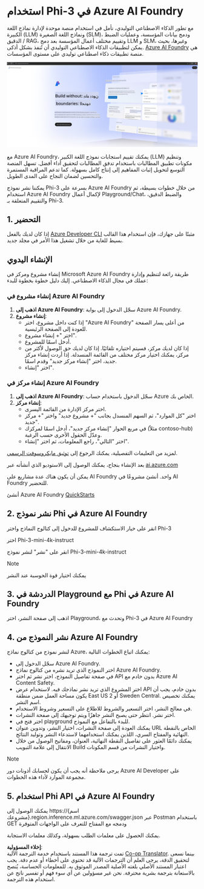 <!--
CO_OP_TRANSLATOR_METADATA:
{
  "original_hash": "3a1e48b628022485aac989c9f733e792",
  "translation_date": "2025-05-07T10:19:54+00:00",
  "source_file": "md/02.QuickStart/AzureAIFoundry_QuickStart.md",
  "language_code": "ar"
}
-->
# **استخدام Phi-3 في Azure AI Foundry**

مع تطور الذكاء الاصطناعي التوليدي، نأمل في استخدام منصة موحدة لإدارة نماذج اللغة الكبيرة (LLM) ونماذج اللغة الصغيرة (SLM)، ودمج بيانات المؤسسة، وعمليات الضبط الدقيق / RAG، وتقييم مختلف أعمال المؤسسة بعد دمج LLM و SLM، وغيرها، بحيث يمكن لتطبيقات الذكاء الاصطناعي التوليدي أن تُنفذ بشكل أذكى. [Azure AI Foundry](https://ai.azure.com) هي منصة تطبيقات ذكاء اصطناعي توليدي على مستوى المؤسسات.

![aistudo](../../../../translated_images/aifoundry_home.f28a8127c96c7d93d6fb1d0a69b635bc36834da1f0615d7d2b8be216021d9eeb.ar.png)

مع Azure AI Foundry، يمكنك تقييم استجابات نموذج اللغة الكبير (LLM) وتنظيم مكونات تطبيق المطالبات باستخدام تدفق المطالبات لتحقيق أداء أفضل. تسهل المنصة التوسع لتحويل إثبات المفاهيم إلى إنتاج كامل بسهولة. كما تدعم المراقبة المستمرة والتحسين لضمان النجاح على المدى الطويل.

يمكننا نشر نموذج Phi-3 بسرعة على Azure AI Foundry من خلال خطوات بسيطة، ثم استخدام Azure AI Foundry لإكمال أعمال Playground/Chat، والضبط الدقيق، والتقييم المتعلقة بـ Phi-3.

## **1. التحضير**

إذا كان لديك بالفعل [Azure Developer CLI](https://learn.microsoft.com/azure/developer/azure-developer-cli/overview?WT.mc_id=aiml-138114-kinfeylo) مثبتًا على جهازك، فإن استخدام هذا القالب بسيط للغاية من خلال تشغيل هذا الأمر في مجلد جديد.

## الإنشاء اليدوي

إنشاء مشروع ومركز في Microsoft Azure AI Foundry طريقة رائعة لتنظيم وإدارة عملك في مجال الذكاء الاصطناعي. إليك دليل خطوة بخطوة للبدء:

### إنشاء مشروع في Azure AI Foundry

1. **اذهب إلى Azure AI Foundry**: سجّل الدخول إلى بوابة Azure AI Foundry.
2. **إنشاء مشروع**:
   - إذا كنت داخل مشروع، اختر "Azure AI Foundry" من أعلى يسار الصفحة للعودة إلى الصفحة الرئيسية.
   - اختر "+ إنشاء مشروع".
   - أدخل اسمًا للمشروع.
   - إذا كان لديك مركز، فسيتم اختياره تلقائيًا. إذا كان لديك حق الوصول لأكثر من مركز، يمكنك اختيار مركز مختلف من القائمة المنسدلة. إذا أردت إنشاء مركز جديد، اختر "إنشاء مركز جديد" وقدم اسمًا.
   - اختر "إنشاء".

### إنشاء مركز في Azure AI Foundry

1. **اذهب إلى Azure AI Foundry**: سجّل الدخول باستخدام حساب Azure الخاص بك.
2. **إنشاء مركز**:
   - اختر مركز الإدارة من القائمة اليسرى.
   - اختر "كل الموارد"، ثم السهم المنسدل بجانب "+ مشروع جديد" واختر "+ مركز جديد".
   - في مربع الحوار "إنشاء مركز جديد"، أدخل اسمًا لمركزك (مثلاً contoso-hub) وعدّل الحقول الأخرى حسب الرغبة.
   - اختر "التالي"، راجع المعلومات، ثم اختر "إنشاء".

لمزيد من التعليمات التفصيلية، يمكنك الرجوع إلى [توثيق مايكروسوفت الرسمي](https://learn.microsoft.com/azure/ai-studio/how-to/create-projects).

بعد الإنشاء بنجاح، يمكنك الوصول إلى الاستوديو الذي أنشأته عبر [ai.azure.com](https://ai.azure.com/)

يمكن أن يكون هناك عدة مشاريع على AI Foundry واحد. أنشئ مشروعًا في AI Foundry للتحضير.

أنشئ Azure AI Foundry [QuickStarts](https://learn.microsoft.com/azure/ai-studio/quickstarts/get-started-code)

## **2. نشر نموذج Phi في Azure AI Foundry**

انقر على خيار الاستكشاف للمشروع للدخول إلى كتالوج النماذج واختر Phi-3

اختر Phi-3-mini-4k-instruct

انقر على "نشر" لنشر نموذج Phi-3-mini-4k-instruct

> [!NOTE]
>
> يمكنك اختيار قوة الحوسبة عند النشر

## **3. الدردشة في Playground مع Phi في Azure AI Foundry**

اذهب إلى صفحة النشر، اختر Playground، وتحدث مع Phi-3 في Azure AI Foundry

## **4. نشر النموذج من Azure AI Foundry**

لنشر نموذج من كتالوج نماذج Azure، يمكنك اتباع الخطوات التالية:

- سجّل الدخول إلى Azure AI Foundry.
- اختر النموذج الذي تريد نشره من كتالوج نماذج Azure AI Foundry.
- في صفحة تفاصيل النموذج، اختر نشر ثم اختر API بدون خادم مع Azure AI Content Safety.
- اختر المشروع الذي تريد نشر نماذجك فيه. لاستخدام عرض API بدون خادم، يجب أن يكون مساحة العمل ضمن منطقة East US 2 أو Sweden Central. يمكنك تخصيص اسم النشر.
- في معالج النشر، اختر التسعير والشروط للاطلاع على التسعير وشروط الاستخدام.
- اختر نشر. انتظر حتى يصبح النشر جاهزًا ويتم توجيهك إلى صفحة النشرات.
- اختر فتح في playground للبدء بالتفاعل مع النموذج.
- يمكنك العودة إلى صفحة النشرات، اختيار النشر، وتدوين عنوان URL الخاص بالنقطة النهائية والمفتاح السري، اللذين يمكنك استخدامهما لاستدعاء النشر وتوليد النتائج.
- يمكنك دائمًا العثور على تفاصيل النقطة النهائية، العنوان، ومفاتيح الوصول من خلال الانتقال إلى علامة التبويب Build واختيار النشرات من قسم المكونات.

> [!NOTE]
> يرجى ملاحظة أنه يجب أن يكون لحسابك أذونات دور Azure AI Developer على مجموعة الموارد لأداء هذه الخطوات.

## **5. استخدام Phi API في Azure AI Foundry**

يمكنك الوصول إلى https://{اسم مشروعك}.region.inference.ml.azure.com/swagger.json عبر Postman باستخدام GET ودمجه مع المفتاح للتعرف على الواجهات المتوفرة

يمكنك الحصول على معلمات الطلب بسهولة، وكذلك معلمات الاستجابة.

**إخلاء المسؤولية**:  
تمت ترجمة هذا المستند باستخدام خدمة الترجمة الآلية [Co-op Translator](https://github.com/Azure/co-op-translator). بينما نسعى لتحقيق الدقة، يرجى العلم أن الترجمات الآلية قد تحتوي على أخطاء أو عدم دقة. يجب اعتبار المستند الأصلي بلغته الأصلية المصدر الموثوق به. للمعلومات الحساسة، يُنصح بالاستعانة بترجمة بشرية محترفة. نحن غير مسؤولين عن أي سوء فهم أو تفسير ناتج عن استخدام هذه الترجمة.